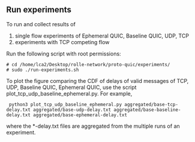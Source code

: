 ## Run experiments

To run and collect results of
 1) single flow experiments of Ephemeral QUIC, Baseline QUIC, UDP, TCP
 2) experiments with TCP competing flow

Run the following script with root permissions:
```
# cd /home/lca2/Desktop/rolle-network/proto-quic/experiments/
# sudo ./run-experiments.sh
```

To plot the figure comparing the CDF of delays of valid messages of TCP, UDP, Baseline QUIC, Ephemeral QUIC, use the script plot_tcp_udp_baseline_ephemeral.py. For example, 
```
 python3 plot_tcp_udp_baseline_ephemeral.py aggregated/base-tcp-delay.txt aggregated/base-udp-delay.txt aggregated/base-baseline-delay.txt aggregated/base-ephemeral-delay.txt
 ```

 where the *-delay.txt files are aggregated from the multiple runs of an experiment.
 
 

